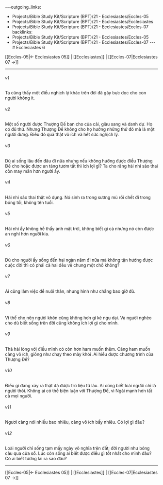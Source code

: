 ---outgoing_links:
  - Projects/Bible Study Kit/Scripture (BPT)/21 - Ecclesiastes/Eccles-05
  - Projects/Bible Study Kit/Scripture (BPT)/21 - Ecclesiastes/Ecclesiastes
  - Projects/Bible Study Kit/Scripture (BPT)/21 - Ecclesiastes/Eccles-07
backlinks:
  - Projects/Bible Study Kit/Scripture (BPT)/21 - Ecclesiastes/Eccles-05
  - Projects/Bible Study Kit/Scripture (BPT)/21 - Ecclesiastes/Eccles-07
---# Ecclesiastes 6

[[Eccles-05|← Ecclesiastes 05]] | [[Ecclesiastes]] | [[Eccles-07|Ecclesiastes 07 →]]
***



###### v1 
Ta cũng thấy một điều nghịch lý khác trên đời đã gây bực dọc cho con người không ít. 

###### v2 
Một số người được Thượng Đế ban cho của cải, giàu sang và danh dự. Họ có đủ thứ. Nhưng Thượng Đế không cho họ hưởng những thứ đó mà là một người dưng. Điều đó quả thật vô ích và hết sức nghịch lý. 

###### v3 
Dù ai sống lâu đến đâu đi nữa nhưng nếu không hưởng được điều Thượng Đế cho hoặc được an táng tươm tất thì ích lợi gì? Ta cho rằng hài nhi sảo thai còn may mắn hơn người ấy. 

###### v4 
Hài nhi sảo thai thật vô dụng. Nó sinh ra trong sương mù rồi chết đi trong bóng tối, không tên tuổi. 

###### v5 
Hài nhi ấy không hề thấy ánh mặt trời, không biết gì cả nhưng nó còn được an nghỉ hơn người kia. 

###### v6 
Dù cho người ấy sống đến hai ngàn năm đi nữa mà không tận hưởng được cuộc đời thì có phải cả hai đều về chung một chỗ không? 

###### v7 
Ai cũng làm việc để nuôi thân, nhưng hình như chẳng bao giờ đủ. 

###### v8 
Vì thế cho nên người khôn cũng không hơn gì kẻ ngu dại. Và người nghèo cho dù biết sống trên đời cũng không ích lợi gì cho mình. 

###### v9 
Thà hài lòng với điều mình có còn hơn ham muốn thêm. Càng ham muốn càng vô ích, giống như chạy theo mây khói .Ai hiểu được chương trình của Thượng Đế? 

###### v10 
Điều gì đang xảy ra thật đã được trù liệu từ lâu. Ai cũng biết loài người chỉ là người thôi. Không ai có thể biện luận với Thượng Đế, vì Ngài mạnh hơn tất cả mọi người. 

###### v11 
Ngươi càng nói nhiều bao nhiêu, càng vô ích bấy nhiêu. Có lợi gì đâu? 

###### v12 
Loài người chỉ sống tạm mấy ngày vô nghĩa trên đất; đời người như bóng câu qua cửa sổ. Lúc còn sống ai biết được điều gì tốt nhất cho mình đâu? Có ai biết tương lai ra sao đâu?

***
[[Eccles-05|← Ecclesiastes 05]] | [[Ecclesiastes]] | [[Eccles-07|Ecclesiastes 07 →]]
